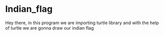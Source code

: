 # Indian_flag
Hey there, in this program we are importing turtle library and with the help of turtle we are gonna draw our indian flag
